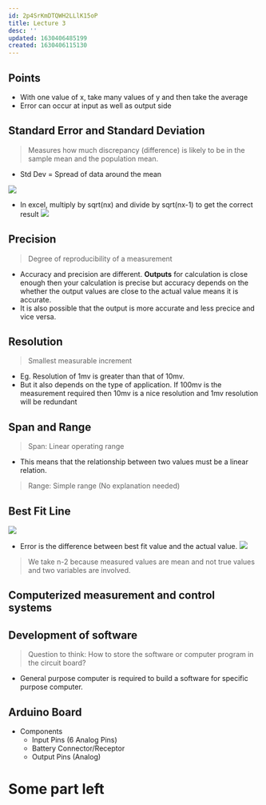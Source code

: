 ```yaml
---
id: 2p4SrKmDTQWH2LLlK15oP
title: Lecture 3
desc: ''
updated: 1630406485199
created: 1630406115130
---
```


## Points
* With one value of x, take many values of y and then take the average
* Error can occur at input as well as output side
## Standard Error and Standard Deviation
> Measures how much discrepancy (difference) is likely to be in the sample mean and the population mean.

* Std Dev = Spread of data around the mean

![](/assets/images/2021-08-27-09-42-54.png)
* In excel, multiply by sqrt(nx) and divide by sqrt(nx-1) to get the correct result
![](/assets/images/2021-08-27-09-44-23.png)
## Precision
> Degree of reproducibility of a measurement

* Accuracy and precision are different. **Outputs** for calculation is close enough then your calculation is precise but accuracy depends on the whether the output values are close to the actual value means it is accurate.
* It is also possible that the output is more accurate and less precice and vice versa.
## Resolution
> Smallest measurable increment

* Eg. Resolution of 1mv is greater than that of 10mv.
* But it also depends on the type of application. If 100mv is the measurement required then 10mv is a nice resolution and 1mv resolution will be redundant
## Span and Range
> Span: Linear operating range

* This means that the relationship between two values must be a linear relation.
> Range: Simple range (No explanation needed)

## Best Fit Line
![](/assets/images/2021-08-27-10-03-26.png)
* Error is the difference between best fit value and the actual value.
![](/assets/images/2021-08-27-10-09-13.png)
> We take n-2 because measured values are mean and not true values and two variables are involved.

## Computerized measurement and control systems
## Development of software
> Question to think: How to store the software or computer program in the circuit board?

* General purpose computer is required to build a software for specific purpose computer.
## Arduino Board
* Components
    * Input Pins (6 Analog Pins)
    * Battery Connector/Receptor
    * Output Pins (Analog)
#  **Some part left**